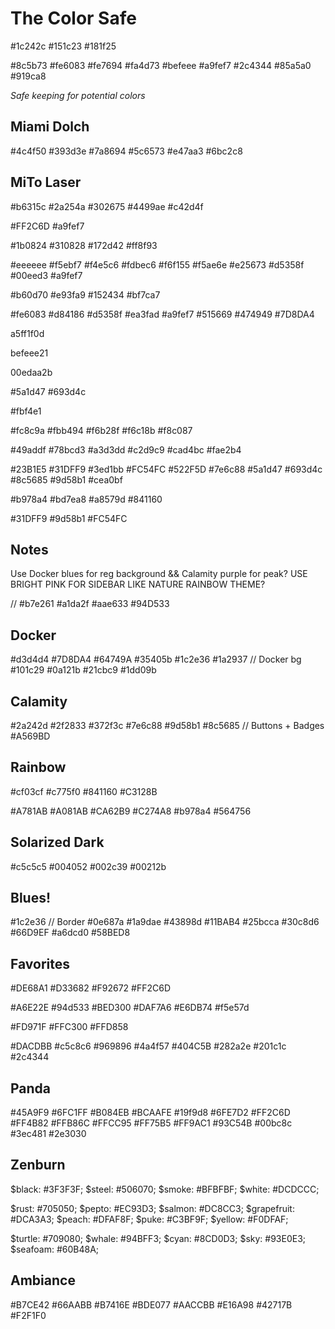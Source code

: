 # The Color Safe

#1c242c
#151c23 #181f25

#8c5b73
#fe6083 #fe7694 #fa4d73
#befeee #a9fef7
#2c4344
#85a5a0
#919ca8

_Safe keeping for potential colors_

## Miami Dolch

#4c4f50
#393d3e
#7a8694
#5c6573
#e47aa3
#6bc2c8

## MiTo Laser

#b6315c
#2a254a
#302675
#4499ae
#c42d4f


#FF2C6D
#a9fef7

#1b0824
#310828
#172d42
#ff8f93

#eeeeee
#f5ebf7
#f4e5c6
#fdbec6
#f6f155
#f5ae6e
#e25673
#d5358f
#00eed3
#a9fef7

#b60d70
#e93fa9
#152434
#bf7ca7

#fe6083
#d84186
#d5358f
#ea3fad
#a9fef7
#515669
#474949
#7D8DA4

a5ff1f0d

befeee21

00edaa2b

#5a1d47
#693d4c

#fbf4e1

#fc8c9a
#fbb494
#f6b28f
#f6c18b
#f8c087

#49addf
#78bcd3
#a3d3dd
#c2d9c9
#cad4bc
#fae2b4

#23B1E5
#31DFF9
#3ed1bb
#FC54FC
#522F5D
#7e6c88
#5a1d47
#693d4c
#8c5685
#9d58b1
#cea0bf

#b978a4
#bd7ea8
#a8579d
#841160

#31DFF9
#9d58b1
#FC54FC

## Notes

Use Docker blues for reg background && Calamity purple for peak?
USE BRIGHT PINK FOR SIDEBAR LIKE NATURE RAINBOW THEME?

// #b7e261 #a1da2f #aae633 #94D533

## Docker

#d3d4d4
#7D8DA4
#64749A
#35405b
#1c2e36
#1a2937 // Docker bg
#101c29
#0a121b
#21cbc9
#1dd09b

## Calamity

#2a242d
#2f2833
#372f3c
#7e6c88
#9d58b1
#8c5685 // Buttons + Badges
#A569BD

## Rainbow

#cf03cf
#c775f0
#841160
#C3128B

#A781AB #A081AB #CA62B9 #C274A8 #b978a4 #564756

## Solarized Dark

#c5c5c5
#004052
#002c39
#00212b

## Blues!

#1c2e36 // Border
#0e687a
#1a9dae
#43898d
#11BAB4
#25bcca
#30c8d6
#66D9EF
#a6dcd0
#58BED8

## Favorites

#DE68A1
#D33682
#F92672
#FF2C6D

#A6E22E
#94d533
#BED300
#DAF7A6
#E6DB74
#f5e57d

#FD971F
#FFC300
#FFD858

#DACDBB
#c5c8c6
#969896
#4a4f57
#404C5B
#282a2e
#201c1c
#2c4344

## Panda

#45A9F9
#6FC1FF
#B084EB
#BCAAFE
#19f9d8
#6FE7D2
#FF2C6D
#FF4B82
#FFB86C
#FFCC95
#FF75B5
#FF9AC1
#93C54B
#00bc8c
#3ec481
#2e3030

## Zenburn

$black: #3F3F3F;
$steel: #506070;
$smoke: #BFBFBF;
$white: #DCDCCC;

$rust: #705050;
$pepto: #EC93D3;
$salmon: #DC8CC3;
$grapefruit: #DCA3A3;
$peach: #DFAF8F;
$puke: #C3BF9F;
$yellow: #F0DFAF;

$turtle: #709080;
$whale: #94BFF3;
$cyan: #8CD0D3;
$sky: #93E0E3;
$seafoam: #60B48A;

## Ambiance

#B7CE42
#66AABB
#B7416E
#BDE077
#AACCBB
#E16A98
#42717B
#F2F1F0
